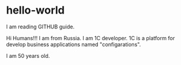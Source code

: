 # hello-world

I am reading GITHUB guide.

Hi Humans!!!
I am from Russia. I am 1C developer. 1C is a platform for develop business applications named "configarations".

I am 50 years old.
